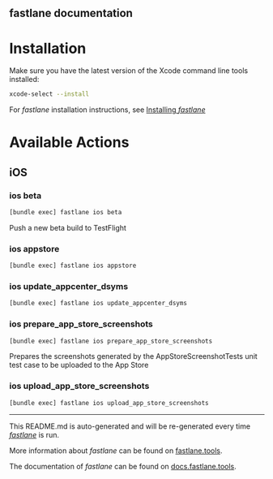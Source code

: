 fastlane documentation
----

# Installation

Make sure you have the latest version of the Xcode command line tools installed:

```sh
xcode-select --install
```

For _fastlane_ installation instructions, see [Installing _fastlane_](https://docs.fastlane.tools/#installing-fastlane)

# Available Actions

## iOS

### ios beta

```sh
[bundle exec] fastlane ios beta
```

Push a new beta build to TestFlight

### ios appstore

```sh
[bundle exec] fastlane ios appstore
```



### ios update_appcenter_dsyms

```sh
[bundle exec] fastlane ios update_appcenter_dsyms
```



### ios prepare_app_store_screenshots

```sh
[bundle exec] fastlane ios prepare_app_store_screenshots
```

Prepares the screenshots generated by the AppStoreScreenshotTests unit test case to be uploaded to the App Store

### ios upload_app_store_screenshots

```sh
[bundle exec] fastlane ios upload_app_store_screenshots
```



----

This README.md is auto-generated and will be re-generated every time [_fastlane_](https://fastlane.tools) is run.

More information about _fastlane_ can be found on [fastlane.tools](https://fastlane.tools).

The documentation of _fastlane_ can be found on [docs.fastlane.tools](https://docs.fastlane.tools).
